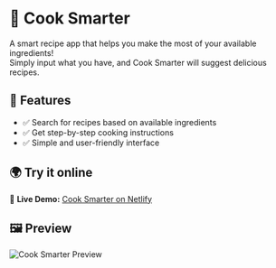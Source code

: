 # 🍳 Cook Smarter

A smart recipe app that helps you make the most of your available ingredients!  
Simply input what you have, and Cook Smarter will suggest delicious recipes.

## 🚀 Features
- ✅ Search for recipes based on available ingredients  
- ✅ Get step-by-step cooking instructions  
- ✅ Simple and user-friendly interface  

## 🌍 Try it online  
🔗 **Live Demo:** [Cook Smarter on Netlify](https://cooksmarter.netlify.app)

## 🖼️ Preview  
![Cook Smarter Preview](https://i.imgur.com/M4bOq0r.png)
